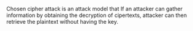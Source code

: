 Chosen cipher attack is an attack model that If an attacker can gather information by obtaining the decryption of cipertexts, attacker can then retrieve the plaintext without having the key.
